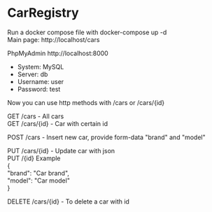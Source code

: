 # CarRegistry

Run a docker compose file with docker-compose up -d  
Main page: http://localhost/cars

PhpMyAdmin http://localhost:8000

- System: MySQL  
- Server: db  
- Username: user
- Password: test

Now you can use http methods with /cars or /cars/{id}

GET /cars - All cars  
GET /cars/{id} - Car with certain id  
  
POST /cars - Insert new car, provide form-data "brand" and "model"  
  
PUT /cars/{id} - Update car with json  
PUT /{id} Example  
{  
    "brand": "Car brand",  
    "model": "Car model"  
}  
  
DELETE /cars/{id} - To delete a car with id  
